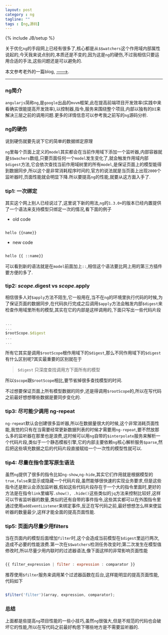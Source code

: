 ```yaml
---
layout: post
category : ng
tagline: ""
tags : [ng,源码]
---
```

{% include JB/setup %}

关于优化`ng`的手段网上已经有很多了,核心都是从`$$watchers`这个作用域内部属性说起的,今天我来说点别的,本质还是不变的,因为这是`ng`的硬伤,不过我相信只要运用合适的手法,这些问题还是可以避免的.

本文参考老外的一篇blog, <a href="http://www.binpress.com/tutorial/speeding-up-angular-js-with-simple-optimizations/135" target="_blank">---></a>.

---

### ng简介

`angularjs`简称`ng`,是`google`出品的`mvvm`框架,此在提高前端项目开发效率(实践中来看确实很能提高开发效率),以控制器,指令,服务来围绕整个项目,内部以独有的`DI`来解决三层之前的调用问题.更多的详情信息可以参考我之前写的`ng`源码分析.

### ng的硬伤

说到硬伤就要先说下它的简单的数据绑定原理

`ng`里每个页面上定义的`model`其实都会在当前作用域下添加一个监听器,内部容器就是`$$wachers`数组,只要页面任何一个`model`发生变化了,就会触发作用域内部`$digest`方法,它会依次查找当前作用域树里的所有`model`,是保证页面上的模型能得到数据同步,所以这个是非常消耗程序时间的,官方的说法就是当页面上出现`2000`个监听器时,页面性能就会明显下降.所以要提高`ng`的性能,就要从这方面入手了.

### tip1: 一次绑定

其实这个网上别人已经说过了,这里说下新的用法,`ng`的`1.3.0+`的版本已经内置提供了一个语法来支持模型只绑定一次的情况,看下面的例子

* old code

```html

hello {{name}}

```

* new code

```html

hello {{ ::name}}

```

可以看到新的语法就是在`model`前面加上`::`,相信这个语法要比网上用的第三方插件要方便的多了.

### tip2: $scope.$digest vs $scope.$apply

相信很多人对`$apply`方法不陌生,它一般用在,当不在`ng`的环境里执行代码的时候,为了保证页面的数据同步,在代码执行完成之后调用`$apply`方法会触发内部`$digest`来检查作用域里所有的模型,其实在它的内部是这样调用的,下面只写出一些代码片段

```js

...
...
$rootScope.$digest
...
...

```

所有它其实是调用`$rootScope`根作用域下的`$digest`,那么不同作用域下的`$digest`有什么区别呢?其实最重要的区别就在于

> `$digest` 只深度查找调用方下面所有的模型

所以`$scope`跟`$rootScope`相比,要节省掉很多查找模型的时间.

不过想要保证页面上所有模型数据的同步,还是得调用`$rootScope`的,所以在写代码之前最好想想哪些数据是要同步变化的.

### tip3: 尽可能少调用 ng-repeat

`ng-repeat`默认会创建很多监听器,所以在数据量很大的时候,这个非常消耗页面性能,我觉的只有在当需要经常更新数据列表的时候才需要用`ng-repeat`,要不然放那么多的监听器在那里也是浪费,这时候可以用`ng`自带的`$interpolate`服务来解析一个代码片段,类似于一个静态模板引擎,它的内部主要依赖`ng`核心解析服务`$parse`,然后把这些填充数据之后的代码片段直接赋给一个一次性的模型性就可以.

### tip4: 尽量在指令里写原生语法

虽然`ng`提供了很多的指令比如`ng-show`,`ng-hide`,其实它们作用就是根据模型的`true,false`来显示或隐藏一个代码片段,虽然能够很快速的实现业务要求,但是这些指令还是默认会添加监听器,假如这些代码片段存在于一个大的指令里面时,更好的方法是在指令`link`里编写`.show(), .hide()`这些类似的`jq`方法来控制比较好,这样可以节省监听器的数量,类似的还有自带的事件指令,这些其实都可以在外围指令里通过使用`addEventListener`来绑定事件,反正在写代码之前,最好想想怎么样来使监听器的数量最少,这样才能全面的提高页面性能.


### tip5: 页面内尽量少用filters

当在页面内的模型后面增加`filter`时,这个会造成当前模型在`$digest`里运行两次,造成不必要的性能浪费.第一次在`$$watchers`检测任务改变时;第二次发生在模型值修改时,所以尽量少用内联时的过滤器语法,像下面这样的非常影响页面性能

```js

{{ filter_expression | filter : expression : comparator }}

```

推荐使用`$filter`服务来调用某个过滤器函数在后台,这样能明显的提高页面性能,代码如下

```js

$filter('filter')(array, expression, comparator);

```

### 总结

上面都是些提高`ng`项目性能的一些小技巧,虽然`ng`很强大,但是不规范的代码也会破坏它的性能,所以在写代码之前最好构思下哪些地方是不需要监听器的.



